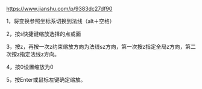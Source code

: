 https://www.jianshu.com/p/9383dc27df90

1，将变换参照坐标系切换到法线（alt＋空格）

2，按s快捷键缩放选择的点或面

3，按z，再按一次z约束缩放方向为法线sz方向，第一次按z指定全局z方向，第二次按z指定法线z方向。

4，按0设置缩放为0

5，按Enter或鼠标左键确定缩放。
